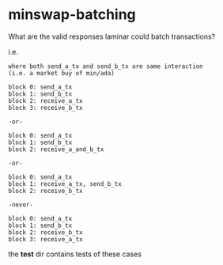 # minswap-batching

What are the valid responses laminar could batch transactions?

i.e.

```
where both send_a_tx and send_b_tx are same interaction
(i.e. a market buy of min/ada)

block 0: send_a_tx
block 1: send_b_tx
block 2: receive_a_tx
block 3: receive_b_tx

-or-

block 0: send_a_tx
block 1: send_b_tx
block 2: receive_a_and_b_tx

-or-

block 0: send_a_tx
block 1: receive_a_tx, send_b_tx
block 2: receive_b_tx

-never-

block 0: send_a_tx
block 1: send_b_tx
block 2: receive_b_tx
block 3: receive_a_tx
```

the **test** dir contains tests of these cases
